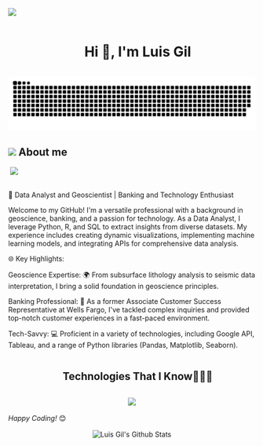 <!--horizontal divider(gradiant)-->
<img src="https://user-images.githubusercontent.com/73097560/115834477-dbab4500-a447-11eb-908a-139a6edaec5c.gif">

<!--h1 without bottom border-->
<div id="user-content-toc">
  <ul align="center">
    <summary><h1 style="display: inline-block">Hi 👋, I'm Luis Gil</h1></summary>
  </ul>
</div>


<!--- snake -->
<div align="center">
  <img  src="https://github.com/1999AZZAR/1999AZZAR/blob/main/resources/img/grid-snake.svg"
       alt="snake" /></a>
</div>


## <picture><img src = "https://github.com/7oSkaaa/7oSkaaa/blob/main/Images/about_me.gif?raw=true" width = 50px></picture> About me

<picture> <img align="right" src="https://github.com/7oSkaaa/7oSkaaa/blob/main/Images/Right_Side.gif?raw=true" width = 500px></picture>

<br><br>
<!--Intro start-->

🚀 Data Analyst and Geoscientist | Banking and Technology Enthusiast

Welcome to my GitHub! I'm a versatile professional with a background in geoscience, banking, and a passion for technology. As a Data Analyst, I leverage Python, R, and SQL to extract insights from diverse datasets. My experience includes creating dynamic visualizations, implementing machine learning models, and integrating APIs for comprehensive data analysis.

🌐 Key Highlights:

Geoscience Expertise: 🌍 From subsurface lithology analysis to seismic data interpretation, I bring a solid foundation in geoscience principles.

Banking Professional: 💼 As a former Associate Customer Success Representative at Wells Fargo, I've tackled complex inquiries and provided top-notch customer experiences in a fast-paced environment.

Tech-Savvy: 💻 Proficient in a variety of technologies, including Google API, Tableau, and a range of Python libraries (Pandas, Matplotlib, Seaborn).
<!--Intro end-->

<!--h1 without bottom border-->
<div id="user-content-toc">
  <ul align="center">
    <summary><h2 style="display: inline-block">Technologies That I Know👨🏻‍💻</h2></summary>
  </ul>
</div>
<!--tech stack icons-->
<p align="center">
  <a href="https://skillicons.dev">
    <img src="https://skillicons.dev/icons?i=matlab,py,r,sqlite,tensorflow,html" />
  </a>
</p>

<i>Happy Coding!</i> 😊

</div>

<div align="center">

<img align="center" src="https://github-readme-stats.vercel.app/api?username=luisgil1989&include_all_commits=true&count_private=true&show_icons=true&line_height=20&title_color=7A7ADB&icon_color=2234AE&text_color=D3D3D3&bg_color=0,000000,130F40" alt="Luis Gil's Github Stats">

</br>


